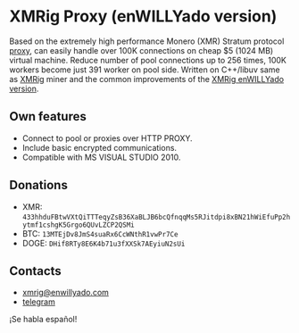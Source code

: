 # XMRig Proxy (enWILLYado version)

Based on the extremely high performance Monero (XMR) Stratum protocol [proxy](https://github.com/xmrig-proxy), can easily handle over 100K connections on cheap $5 (1024 MB) virtual machine. Reduce number of pool connections up to 256 times, 100K workers become just 391 worker on pool side. Written on C++/libuv same as [XMRig](https://github.com/xmrig/xmrig) miner and the common improvements of the [XMRig enWILLYado version](https://github.com/enwillyado/xmrig/).

## Own features

* Connect to pool or proxies over HTTP PROXY.
* Include basic encrypted communications.
* Compatible with MS VISUAL STUDIO 2010.

## Donations
* XMR: `433hhduFBtwVXtQiTTTeqyZsB36XaBLJB6bcQfnqqMs5RJitdpi8xBN21hWiEfuPp2hytmf1cshgK5Grgo6QUvLZCP2QSMi`
* BTC: `13MTEjDv8JmS4suaRx6CcWNthR1vwPr7Ce`
* DOGE: `DHif8RTy8E6K4b71u3fXXSk7AEyiuN2sUi`

## Contacts
* xmrig@enwillyado.com
* [telegram](@enwillyado)

¡Se habla español!
